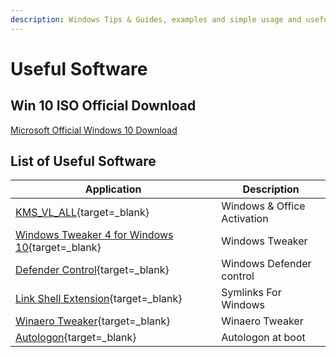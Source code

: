 ```yaml
---
description: Windows Tips & Guides, examples and simple usage and useful software
---
```


# Useful Software

## Win 10 ISO Official Download

[Microsoft Official Windows 10 Download](https://www.microsoft.com/en-us/software-download/windows10ISO)

## List of Useful Software

| Application                                                                                                  | Description                 |
| ------------------------------------------------------------------------------------------------------------ | --------------------------- |
| [KMS_VL_ALL](https://github.com/lixuy/KMS_VL_ALL){target=\_blank}                                            | Windows & Office Activation |
| [Windows Tweaker 4 for Windows 10](https://www.thewindowsclub.com/downloads/UWT4.zip){target=\_blank}        | Windows Tweaker             |
| [Defender Control](https://github.com/qtKite/defender-control){target=\_blank}                               | Windows Defender control    |
| [Link Shell Extension](https://schinagl.priv.at/nt/hardlinkshellext/linkshellextension.html){target=\_blank} | Symlinks For Windows        |
| [Winaero Tweaker](https://winaero.com/download-winaero-tweaker/){target=\_blank}                             | Winaero Tweaker             |
| [Autologon](https://docs.microsoft.com/en-us/sysinternals/downloads/autologon){target=\_blank}               | Autologon at boot           |
